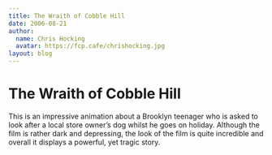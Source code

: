 ```yaml
---
title: The Wraith of Cobble Hill
date: 2006-08-21
author:
  name: Chris Hocking
  avatar: https://fcp.cafe/chrishocking.jpg
layout: blog
---
```

# The Wraith of Cobble Hill

This is an impressive animation about a Brooklyn teenager who is asked to look after a local store owner’s dog whilst he goes on holiday. Although the film is rather dark and depressing, the look of the film is quite incredible and overall it displays a powerful, yet tragic story.
